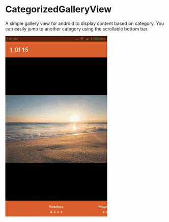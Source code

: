 # CategorizedGalleryView

A simple gallery view for android to display content based on category. You can easily jump to another category using the scrollable bottom bar.

![alt tag](art/CategorizedGalleryView.gif)
